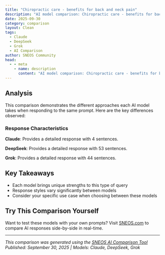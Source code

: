 ```yaml
---
title: "Chiropractic care - benefits for back and neck pain"
description: "AI model comparison: Chiropractic care - benefits for back and neck pain..."
date: 2025-09-30
category: comparison
layout: Clean
tags:
  - Claude
  - DeepSeek
  - Grok
  - AI Comparison
author: SNEOS Community
head:
  - - meta
    - name: description
      content: "AI model comparison: Chiropractic care - benefits for back and neck pain..."
---
```


<ChatComparison
  title="Chiropractic care - benefits for back and neck pain"
  prompt="Chiropractic care - benefits for back and neck pain"
  :responses='{
    "Claude": "# Chiropractic Care for Back and Neck Pain\n\n## What is Chiropractic Care?\nChiropractic care focuses on diagnosing and treating musculoskeletal disorders, particularly those affecting the spine. Chiropractors use hands-on spinal manipulation and other treatments to properly align the body\u0027s musculoskeletal structure.\n\n## Evidence-Based Benefits\n\n### **For Lower Back Pain:**\n- **Strong evidence** for short-term pain relief in acute and subacute lower back pain\n- May reduce pain intensity and improve function\n- Can decrease reliance on pain medications\n- Comparable effectiveness to other conservative treatments like physical therapy\n\n### **For Neck Pain:**\n- **Moderate evidence** supporting treatment of mechanical neck pain\n- May help with tension headaches originating from neck issues\n- Can improve range of motion and reduce stiffness\n\n## Common Treatment Methods\n- **Spinal manipulation** (adjustments)\n- **Mobilization** techniques\n- **Soft tissue therapy**\n- **Exercise recommendations**\n- **Lifestyle and ergonomic advice**\n\n## Important Considerations\n\n### **Best Suited For:**\n- Mechanical back/neck pain\n- Recent onset pain (acute/subacute)\n- Pain without neurological symptoms\n- As part of a multimodal treatment approach\n\n### **When to Be Cautious:**\n- Severe osteoporosis\n- Spinal instability\n- Certain medications (blood thinners)\n- Severe neurological symptoms\n\n## Realistic Expectations\n- Benefits are typically **short to moderate-term**\n- Most effective when combined with exercise and lifestyle changes\n- Individual results vary significantly\n- May require multiple sessions for optimal benefit\n\n**Always consult with your healthcare provider** to determine if chiropractic care is appropriate for your specific condition.",
    "DeepSeek": "Of course. Chiropractic care is a well-established form of complementary medicine, primarily known for its benefits in managing back and neck pain.\n\nHere\u2019s a comprehensive overview of its benefits, how it works, the types of techniques used, and important considerations.\n\n### Core Benefits for Back and Neck Pain\n\nChiropractic care focuses on diagnosing and treating mechanical disorders of the musculoskeletal system, especially the spine. For back and neck pain, the benefits are primarily attributed to restoring proper function and alignment.\n\n**1. Pain Relief:**\n*   **Reduced Nerve Irritation:** Misalignments (subluxations) in the spine can irritate or compress spinal nerves, causing pain that can radiate to other areas (e.g., sciatica). Adjustments aim to alleviate this pressure.\n*   **Decreased Inflammation:** Spinal manipulation has been shown to stimulate the release of anti-inflammatory cytokines, helping to reduce inflammation in the affected joints and muscles.\n\n**2. Improved Mobility and Function:**\n*   **Restored Joint Motion:** Adjustments target joints that have become restricted or \u0022stuck\u0022 in their movement. Restoring this motion is crucial for bending, twisting, and moving without pain.\n*   **Reduced Muscle Stiffness:** When spinal joints don\u0027t move correctly, the surrounding muscles often tighten to \u0022splint\u0022 the area. Adjustments can help relax these muscles, reducing stiffness.\n\n**3. Reduced Reliance on Medication:**\n*   For many patients, chiropractic care provides effective pain relief, allowing them to reduce or eliminate the need for over-the-counter or prescription pain medications and their potential side effects.\n\n**4. Holistic and Non-Invasive Approach:**\n*   Chiropractic is a drug-free, non-surgical first-line treatment. This makes it an attractive option for those looking to avoid more invasive procedures or who cannot tolerate certain medications.\n\n**5. Addresses the Root Cause (in many cases):**\n*   Rather than just masking the pain, chiropractors aim to identify and correct the underlying structural and functional issues causing the pain, such as poor posture, repetitive strain, or spinal misalignments.\n\n### Common Conditions Treated\n\n*   **For Back Pain:**\n    *   Lower back pain (the most common reason people see a chiropractor)\n    *   Sciatica\n    *   Herniated or bulging discs\n    *   Degenerative disc disease\n    *   Facet joint syndrome\n    *   Pregnancy-related back pain\n*   **For Neck Pain:**\n    *   Cervicalgia (general neck pain)\n    *   Whiplash Associated Disorders (from car accidents)\n    *   Cervical radiculopathy (pinched nerve in the neck)\n    *   Text neck (postural strain from looking down at devices)\n    *   Headaches and migraines of cervical origin\n\n### Common Chiropractic Techniques\n\nChiropractors use a variety of hands-on techniques, the most famous being the **High-Velocity, Low-Amplitude (HVLA) Thrust**. This is the classic \u0022spinal adjustment\u0022 that often produces a \u0022pop\u0022 or \u0022crack\u0022 (cavitation) as gas is released from the joint fluid.\n\nOther techniques include:\n*   **Spinal Mobilization:** Gentler, low-velocity movements to stretch and mobilize the joints and muscles.\n*   **Flexion-Distraction:** A gentle, non-thrusting technique often used for disc herniations, performed on a specialized table that stretches and flexes the spine.\n*   **Instrument-Assisted Manipulation:** Using specialized tools (like the Activator device) to deliver a gentle impulse to the spine.\n*   **Soft Tissue Therapy:** Working on the surrounding muscles with massage, trigger point therapy, or stretching to relieve tension.\n*   **Therapeutic Exercises and Lifestyle Advice:** Prescribing specific exercises and providing guidance on ergonomics, posture, and nutrition to support recovery and prevent recurrence.\n\n### What Does the Science Say?\n\nThe evidence supporting chiropractic care for back and neck pain is robust, making it a recommended treatment in many clinical guidelines.\n\n*   **Acute and Chronic Low Back Pain:** Multiple systematic reviews and clinical guidelines (including from the **American College of Physicians**) recommend spinal manipulation as a first-line, non-pharmacological treatment for both acute and chronic low back pain.\n*   **Neck Pain:** Research strongly supports spinal manipulation and mobilization for the effective management of neck pain, including pain from whiplash.\n*   **Headaches:** Studies have shown that chiropractic care, particularly for the cervical spine, can be effective in reducing the intensity and frequency of tension-type headaches and cervicogenic headaches.\n\n### Important Considerations and Potential Risks\n\nWhile generally safe when performed by a trained and licensed professional, it\u0027s crucial to be aware of the following:\n\n*   **Temporary Side Effects:** After an adjustment, it\u0027s common to experience mild soreness, aching, or slight fatigue for 24-48 hours, similar to post-exercise soreness.\n*   **Serious Risks:** These are **very rare**. The most significant risk associated with neck manipulation is a vertebral artery dissection, which can lead to a stroke. However, the incidence is extremely low (estimated at 1 in 1 million to 1 in 3 million adjustments).\n*   **Contraindications:** Chiropractic adjustment is not suitable for everyone. It should be avoided in cases of:\n    *   Severe osteoporosis\n    *   Bone fractures or tumors in the spine\n    *   Infections in the spine\n    *   Numbness, tingling, or loss of strength in an arm or leg (in some cases, this may indicate a more serious condition)\n    *   Blood clotting disorders (like taking high-dose blood thinners)\n\n### How to Get Started Safely\n\n1.  **Choose a Licensed Professional:** Ensure your chiropractor is licensed (D.C. - Doctor of Chiropractic) and has a good reputation.\n2.  **Get a Proper Diagnosis:** A good chiropractor will conduct a thorough history, physical exam, and may order imaging (like an X-ray) to rule out serious conditions before starting treatment.\n3.  **Communicate Openly:** Discuss your health history, current symptoms, and any concerns you have. A good practitioner will listen and tailor the treatment to your specific needs and comfort level.\n4.  **Consider a Multi-Disciplinary Approach:** Chiropractic care often works best as part of a broader plan that may include physical therapy, exercise, and lifestyle modifications.\n\nIn summary, chiropractic care is a scientifically supported, non-invasive, and effective option for many people suffering from mechanical back and neck pain. It focuses on restoring function and providing pain relief without drugs or surgery, making it a valuable component of modern musculoskeletal healthcare.",
    "Grok": "Chiropractic care is a non-invasive, hands-on healthcare discipline that focuses on the musculoskeletal system, particularly the spine. It is often sought for the treatment of back and neck pain, and many people report significant benefits from this form of care. Below are some of the potential benefits of chiropractic care for back and neck pain, supported by research and clinical evidence:\n\n### 1. **Pain Relief**\n   - **Back Pain**: Chiropractic adjustments (spinal manipulations) can help reduce acute and chronic lower back pain by improving spinal alignment, reducing pressure on nerves, and enhancing mobility. Studies, such as those published in the *Journal of Manipulative and Physiological Therapeutics*, have shown that chiropractic care can be as effective as conventional treatments (like medication or physical therapy) for managing lower back pain.\n   - **Neck Pain**: Chiropractic manipulation can alleviate neck pain caused by poor posture, muscle tension, or injuries like whiplash. Research, including a 2012 study in *Annals of Internal Medicine*, found that spinal manipulation was more effective than medication for acute and subacute neck pain in some patients.\n\n### 2. **Improved Mobility and Range of Motion**\n   - Misalignments in the spine or joints can restrict movement and cause stiffness. Chiropractic adjustments help restore proper alignment, allowing for improved flexibility and range of motion in the back and neck. This can be particularly beneficial for individuals with conditions like arthritis or those recovering from injuries.\n\n### 3. **Reduction of Muscle Tension and Spasms**\n   - Chiropractic care often includes soft tissue therapies, such as massage or trigger point therapy, alongside spinal adjustments. These techniques help relax tight muscles and reduce spasms in the back and neck, which are common contributors to pain.\n\n### 4. **Non-Invasive and Drug-Free Approach**\n   - Unlike surgery or pain medications, chiropractic care offers a natural and non-invasive alternative for managing back and neck pain. This can be especially appealing for individuals seeking to avoid the risks of surgery or the side effects and dependency risks associated with painkillers.\n\n### 5. **Improved Posture**\n   - Poor posture, often caused by prolonged sitting or repetitive activities, can lead to chronic back and neck pain. Chiropractors often provide guidance on posture correction and ergonomic adjustments, in addition to spinal manipulations, to help alleviate strain on the spine and prevent future pain.\n\n### 6. **Enhanced Nervous System Function**\n   - The spine houses the central nervous system, and misalignments (subluxations) can interfere with nerve signaling, contributing to pain and dysfunction. Chiropractic adjustments aim to correct these misalignments, potentially improving nerve function and reducing pain signals in the back and neck.\n\n### 7. **Customized Treatment Plans**\n   - Chiropractors typically tailor treatments to the individual\u2019s specific condition, needs, and goals. They may combine spinal adjustments with other therapies such as stretching, exercises, or lifestyle recommendations to address the root causes of back and neck pain and promote long-term relief.\n\n### 8. **Support for Specific Conditions**\n   - Chiropractic care has been shown to be beneficial for specific causes of back and neck pain, including:\n     - **Herniated Discs**: Adjustments can help reduce pressure on spinal discs and nerves.\n     - **Sciatica**: Manipulation may relieve pressure on the sciatic nerve, reducing radiating pain from the lower back into the legs.\n     - **Whiplash**: Gentle adjustments and soft tissue therapy can aid recovery from neck injuries caused by sudden impacts, such as car accidents.\n     - **Tension Headaches**: Neck pain often contributes to tension headaches, and chiropractic care may help by addressing underlying musculoskeletal issues.\n\n### 9. **Preventive Benefits**\n   - Regular chiropractic care may help prevent the recurrence of back and neck pain by maintaining spinal health, promoting proper alignment, and addressing minor issues before they become major problems.\n\n### Scientific Evidence and Considerations\n- A 2017 review in the *Journal of the American Medical Association (JAMA)* supported spinal manipulative therapy as an effective treatment for acute lower back pain, noting significant pain relief and functional improvement in many patients.\n- The *American College of Physicians* recommends non-pharmacologic treatments, including spinal manipulation, as a first-line approach for acute and chronic low back pain.\n- However, while many patients report positive outcomes, results can vary. Chiropractic care may not be suitable for everyone, especially those with certain conditions like severe osteoporosis, spinal cord compression, or specific inflammatory diseases. It\u2019s important to consult a healthcare provider to determine if chiropractic care is appropriate.\n\n### Potential Risks\nWhile generally considered safe when performed by a licensed and trained chiropractor, there are some risks to be aware of, including:\n- Temporary soreness or discomfort after adjustments.\n- Rare risks of more serious complications, such as stroke, following neck manipulation (though this is extremely uncommon and the causal link is not fully established).\n- It\u2019s critical to choose a qualified chiropractor and discuss your medical history and any concerns before starting treatment.\n\n### Conclusion\nChiropractic care can be a highly effective option for managing back and neck pain, offering a non-invasive, drug-free approach with benefits like pain relief, improved mobility, and better posture. It is often most effective when combined with other therapies, such as exercise or physical therapy, and when tailored to the individual\u2019s condition. If you\u2019re considering chiropractic care, consult with a healthcare professional to ensure it\u2019s a safe and suitable option for your specific needs."
  }'
  published-date="22:46"
/>

## Analysis

This comparison demonstrates the different approaches each AI model takes when responding to the same prompt. Here are the key differences observed:

### Response Characteristics

**Claude**: Provides a detailed response with 4 sentences. 

**DeepSeek**: Provides a detailed response with 53 sentences. 

**Grok**: Provides a detailed response with 44 sentences. 

## Key Takeaways

- Each model brings unique strengths to this type of query
- Response styles vary significantly between models
- Consider your specific use case when choosing between these models

## Try This Comparison Yourself

Want to test these models with your own prompts? Visit [SNEOS.com](https://sneos.com) to compare AI responses side-by-side in real-time.

---

*This comparison was generated using the [SNEOS AI Comparison Tool](https://sneos.com)*
*Published: September 30, 2025 | Models: Claude, DeepSeek, Grok*
